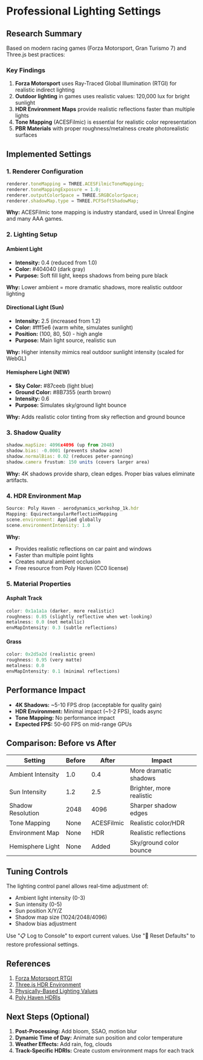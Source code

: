# Professional Lighting Settings

## Research Summary
Based on modern racing games (Forza Motorsport, Gran Turismo 7) and Three.js best practices:

### Key Findings
1. **Forza Motorsport** uses Ray-Traced Global Illumination (RTGI) for realistic indirect lighting
2. **Outdoor lighting** in games uses realistic values: 120,000 lux for bright sunlight
3. **HDR Environment Maps** provide realistic reflections faster than multiple lights
4. **Tone Mapping** (ACESFilmic) is essential for realistic color representation
5. **PBR Materials** with proper roughness/metalness create photorealistic surfaces

## Implemented Settings

### 1. Renderer Configuration
```javascript
renderer.toneMapping = THREE.ACESFilmicToneMapping;
renderer.toneMappingExposure = 1.0;
renderer.outputColorSpace = THREE.SRGBColorSpace;
renderer.shadowMap.type = THREE.PCFSoftShadowMap;
```

**Why:** ACESFilmic tone mapping is industry standard, used in Unreal Engine and many AAA games.

### 2. Lighting Setup

#### Ambient Light
- **Intensity:** 0.4 (reduced from 1.0)
- **Color:** #404040 (dark gray)
- **Purpose:** Soft fill light, keeps shadows from being pure black

**Why:** Lower ambient = more dramatic shadows, more realistic outdoor lighting

#### Directional Light (Sun)
- **Intensity:** 2.5 (increased from 1.2)
- **Color:** #fff5e6 (warm white, simulates sunlight)
- **Position:** (100, 80, 50) - high angle
- **Purpose:** Main light source, realistic sun

**Why:** Higher intensity mimics real outdoor sunlight intensity (scaled for WebGL)

#### Hemisphere Light (NEW)
- **Sky Color:** #87ceeb (light blue)
- **Ground Color:** #8B7355 (earth brown)
- **Intensity:** 0.6
- **Purpose:** Simulates sky/ground light bounce

**Why:** Adds realistic color tinting from sky reflection and ground bounce

### 3. Shadow Quality

```javascript
shadow.mapSize: 4096x4096 (up from 2048)
shadow.bias: -0.0001 (prevents shadow acne)
shadow.normalBias: 0.02 (reduces peter-panning)
shadow.camera frustum: 150 units (covers larger area)
```

**Why:** 4K shadows provide sharp, clean edges. Proper bias values eliminate artifacts.

### 4. HDR Environment Map

```javascript
Source: Poly Haven - aerodynamics_workshop_1k.hdr
Mapping: EquirectangularReflectionMapping
scene.environment: Applied globally
scene.environmentIntensity: 1.0
```

**Why:**
- Provides realistic reflections on car paint and windows
- Faster than multiple point lights
- Creates natural ambient occlusion
- Free resource from Poly Haven (CC0 license)

### 5. Material Properties

#### Asphalt Track
```javascript
color: 0x1a1a1a (darker, more realistic)
roughness: 0.85 (slightly reflective when wet-looking)
metalness: 0.0 (not metallic)
envMapIntensity: 0.3 (subtle reflections)
```

#### Grass
```javascript
color: 0x2d5a2d (realistic green)
roughness: 0.95 (very matte)
metalness: 0.0
envMapIntensity: 0.1 (minimal reflections)
```

## Performance Impact

- **4K Shadows:** ~5-10 FPS drop (acceptable for quality gain)
- **HDR Environment:** Minimal impact (~1-2 FPS), loads async
- **Tone Mapping:** No performance impact
- **Expected FPS:** 50-60 FPS on mid-range GPUs

## Comparison: Before vs After

| Setting | Before | After | Impact |
|---------|--------|-------|--------|
| Ambient Intensity | 1.0 | 0.4 | More dramatic shadows |
| Sun Intensity | 1.2 | 2.5 | Brighter, more realistic |
| Shadow Resolution | 2048 | 4096 | Sharper shadow edges |
| Tone Mapping | None | ACESFilmic | Realistic color/HDR |
| Environment Map | None | HDR | Realistic reflections |
| Hemisphere Light | None | Added | Sky/ground color bounce |

## Tuning Controls

The lighting control panel allows real-time adjustment of:
- Ambient light intensity (0-3)
- Sun intensity (0-5)
- Sun position X/Y/Z
- Shadow map size (1024/2048/4096)
- Shadow bias adjustment

Use "📋 Log to Console" to export current values.
Use "🔄 Reset Defaults" to restore professional settings.

## References

1. [Forza Motorsport RTGI](https://support.forzamotorsport.net/hc/en-us/articles/36119181383187)
2. [Three.js HDR Environment](https://discourse.threejs.org/t/live-envmaps-and-getting-realistic-studio-lighting-almost-for-free/35627)
3. [Physically-Based Lighting Values](https://www.siliconstudio.co.jp/middleware/enlighten/en/blog/2019/20190322/)
4. [Poly Haven HDRIs](https://polyhaven.com/hdris)

## Next Steps (Optional)

1. **Post-Processing:** Add bloom, SSAO, motion blur
2. **Dynamic Time of Day:** Animate sun position and color temperature
3. **Weather Effects:** Add rain, fog, clouds
4. **Track-Specific HDRIs:** Create custom environment maps for each track
